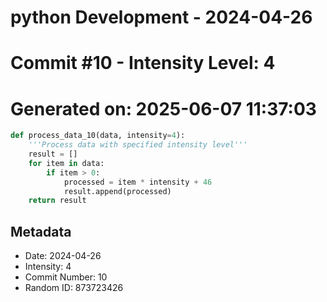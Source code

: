 ﻿# python Development - 2024-04-26
# Commit #10 - Intensity Level: 4
# Generated on: 2025-06-07 11:37:03
```python
def process_data_10(data, intensity=4):
    '''Process data with specified intensity level'''
    result = []
    for item in data:
        if item > 0:
            processed = item * intensity + 46
            result.append(processed)
    return result
```
## Metadata
- Date: 2024-04-26
- Intensity: 4
- Commit Number: 10
- Random ID: 873723426

